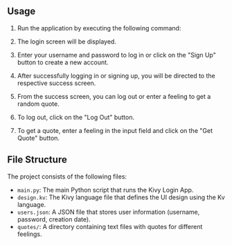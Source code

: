 
## Usage

1. Run the application by executing the following command:

2. The login screen will be displayed.

3. Enter your username and password to log in or click on the "Sign Up" button to create a new account.

4. After successfully logging in or signing up, you will be directed to the respective success screen.

5. From the success screen, you can log out or enter a feeling to get a random quote.

6. To log out, click on the "Log Out" button.

7. To get a quote, enter a feeling in the input field and click on the "Get Quote" button.

## File Structure

The project consists of the following files:

- `main.py`: The main Python script that runs the Kivy Login App.
- `design.kv`: The Kivy language file that defines the UI design using the Kv language.
- `users.json`: A JSON file that stores user information (username, password, creation date).
- `quotes/`: A directory containing text files with quotes for different feelings.
